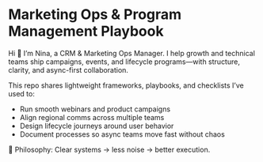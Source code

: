 # Marketing Ops & Program Management Playbook

Hi 👋 I’m Nina, a CRM & Marketing Ops Manager. I help growth and technical teams ship campaigns, events, and lifecycle programs—with structure, clarity, and async-first collaboration.

This repo shares lightweight frameworks, playbooks, and checklists I’ve used to:
- Run smooth webinars and product campaigns
- Align regional comms across multiple teams
- Design lifecycle journeys around user behavior
- Document processes so async teams move fast without chaos

🧩 Philosophy: Clear systems → less noise → better execution.
